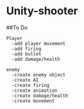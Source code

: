# Unity-shooter

##To Do 
```
Player
  -add player movement  
  -add firing  
  -add bullet  
  -add damage/health  
```  
```  
enemy
  -create enemy object
  -create AI
  -create firing
  -create animation
  -create damage/health
  -create movement
```
